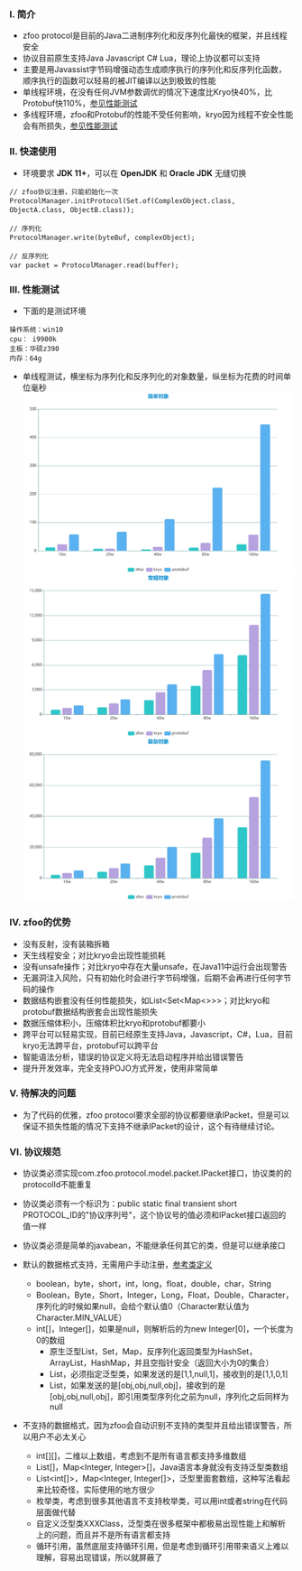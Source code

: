 ### Ⅰ. 简介

- zfoo protocol是目前的Java二进制序列化和反序列化最快的框架，并且线程安全
- 协议目前原生支持Java Javascript C# Lua，理论上协议都可以支持
- 主要是用Javassist字节码增强动态生成顺序执行的序列化和反序列化函数，顺序执行的函数可以轻易的被JIT编译以达到极致的性能
- 单线程环境，在没有任何JVM参数调优的情况下速度比Kryo快40%，比Protobuf快110%，[参见性能测试](src/test/java/com/zfoo/protocol/SpeedTest.java)
- 多线程环境，zfoo和Protobuf的性能不受任何影响，kryo因为线程不安全性能会有所损失，[参见性能测试](src/test/java/com/zfoo/protocol/SpeedTest.java)

### Ⅱ. 快速使用

- 环境要求 **JDK 11+**，可以在 **OpenJDK** 和 **Oracle JDK** 无缝切换

```
// zfoo协议注册，只能初始化一次
ProtocolManager.initProtocol(Set.of(ComplexObject.class, ObjectA.class, ObjectB.class));

// 序列化
ProtocolManager.write(byteBuf, complexObject);

// 反序列化
var packet = ProtocolManager.read(buffer);
```

### Ⅲ. 性能测试
- 下面的是测试环境
```
操作系统：win10
cpu： i9900k
主板：华硕z390
内存：64g
```

- 单线程测试，横坐标为序列化和反序列化的对象数量，纵坐标为花费的时间单位毫秒
![Image text](../event/tooltip/protocol/simple_object.png)
![Image text](../event/tooltip/protocol/normal_object.png)
![Image text](../event/tooltip/protocol/complex_object.png)


### Ⅳ. zfoo的优势

- 没有反射，没有装箱拆箱
- 天生线程安全；对比kryo会出现性能损耗
- 没有unsafe操作；对比kryo中存在大量unsafe，在Java11中运行会出现警告
- 无漏洞注入风险，只有初始化时会进行字节码增强，后期不会再进行任何字节码的操作
- 数据结构嵌套没有任何性能损失，如List<Set<Map<>>>；对比kryo和protobuf数据结构嵌套会出现性能损失
- 数据压缩体积小，压缩体积比kryo和protobuf都要小
- 跨平台可以轻易实现，目前已经原生支持Java，Javascript，C#，Lua，目前kryo无法跨平台，protobuf可以跨平台
- 智能语法分析，错误的协议定义将无法启动程序并给出错误警告
- 提升开发效率，完全支持POJO方式开发，使用非常简单

### Ⅴ. 待解决的问题

- 为了代码的优雅，zfoo protocol要求全部的协议都要继承IPacket，但是可以保证不损失性能的情况下支持不继承IPacket的设计，这个有待继续讨论。

### Ⅵ. 协议规范

- 协议类必须实现com.zfoo.protocol.model.packet.IPacket接口，协议类的的protocolId不能重复
- 协议类必须有一个标识为：public static final transient short PROTOCOL_ID的"协议序列号"，这个协议号的值必须和IPacket接口返回的值一样
- 协议类必须是简单的javabean，不能继承任何其它的类，但是可以继承接口

- 默认的数据格式支持，无需用户手动注册，[参考类定义](src/test/java/com/zfoo/protocol/packet/ComplexObject.java)
    - boolean，byte，short，int，long，float，double，char，String
    - Boolean，Byte，Short，Integer，Long，Float，Double，Character，序列化的时候如果null，会给个默认值0（Character默认值为Character.MIN_VALUE）
    - int[]，Integer[]，如果是null，则解析后的为new Integer[0]，一个长度为0的数组
        - 原生泛型List，Set，Map，反序列化返回类型为HashSet，ArrayList，HashMap，并且空指针安全（返回大小为0的集合）
        - List<Integer>，必须指定泛型类，如果发送的是[1,1,null,1]，接收到的是[1,1,0,1]
        - List<XXXClass>，如果发送的是[obj,obj,null,obj]，接收到的是[obj,obj,null,obj]，即引用类型序列化之前为null，序列化之后同样为null

- 不支持的数据格式，因为zfoo会自动识别不支持的类型并且给出错误警告，所以用户不必太关心
    - int[][]，二维以上数组，考虑到不是所有语言都支持多维数组
    - List<Integer>[]，Map<Integer, Integer>[]，Java语言本身就没有支持泛型类数组
    - List<int[]>，Map<Integer, Integer[]>，泛型里面套数组，这种写法看起来比较奇怪，实际使用的地方很少
    - 枚举类，考虑到很多其他语言不支持枚举类，可以用int或者string在代码层面做代替
    - 自定义泛型类XXXClass<T>，泛型类在很多框架中都极易出现性能上和解析上的问题，而且并不是所有语言都支持
    - 循环引用，虽然底层支持循环引用，但是考虑到循环引用带来语义上难以理解，容易出现错误，所以就屏蔽了
